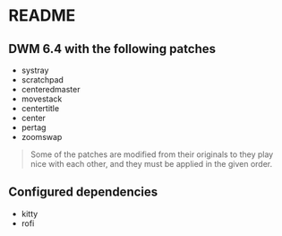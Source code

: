 # README

## DWM 6.4 with the following patches

- systray
- scratchpad
- centeredmaster
- movestack
- centertitle
- center
- pertag
- zoomswap

> Some of the patches are modified from their originals to they play nice with
> each other, and they must be applied in the given order.

## Configured dependencies

- kitty
- rofi
